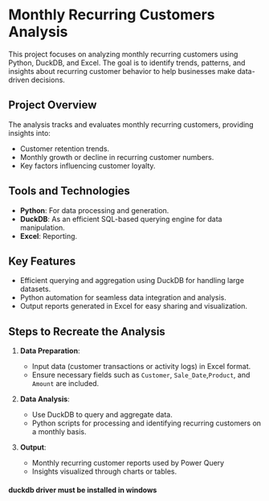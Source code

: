 # Monthly Recurring Customers Analysis

This project focuses on analyzing monthly recurring customers using Python, DuckDB, and Excel. The goal is to identify trends, patterns, and insights about recurring customer behavior to help businesses make data-driven decisions.

## Project Overview

The analysis tracks and evaluates monthly recurring customers, providing insights into:
- Customer retention trends.
- Monthly growth or decline in recurring customer numbers.
- Key factors influencing customer loyalty.

## Tools and Technologies

- **Python**: For data processing and generation.
- **DuckDB**: As an efficient SQL-based querying engine for data manipulation.
- **Excel**: Reporting.

## Key Features

- Efficient querying and aggregation using DuckDB for handling large datasets.
- Python automation for seamless data integration and analysis.
- Output reports generated in Excel for easy sharing and visualization.

## Steps to Recreate the Analysis

1. **Data Preparation**:
   - Input data (customer transactions or activity logs) in Excel format.
   - Ensure necessary fields such as `Customer`, `Sale_Date`,`Product`, and `Amount` are included.

2. **Data Analysis**:
   - Use DuckDB to query and aggregate data.
   - Python scripts for processing and identifying recurring customers on a monthly basis.

3. **Output**:
   - Monthly recurring customer reports used by Power Query
   - Insights visualized through charts or tables.

#### duckdb driver must be installed in windows
